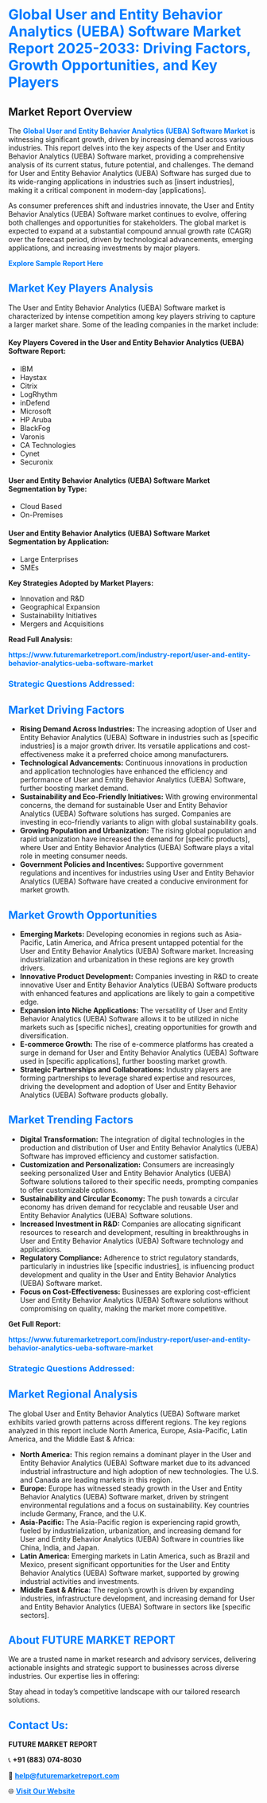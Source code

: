 <h1 style="color: #007BFF;">Global User and Entity Behavior Analytics (UEBA) Software Market Report 2025-2033: Driving Factors, Growth Opportunities, and Key Players</h1>

<section id="overview">
<h2>Market Report Overview</h2>
<p>The <a href="https://www.futuremarketreport.com/industry-report/user-and-entity-behavior-analytics-ueba-software-market" style="color: #007BFF; text-decoration: none;"><strong>Global User and Entity Behavior Analytics (UEBA) Software Market</strong></a> is witnessing significant growth, driven by increasing demand across various industries. This report delves into the key aspects of the User and Entity Behavior Analytics (UEBA) Software market, providing a comprehensive analysis of its current status, future potential, and challenges. The demand for User and Entity Behavior Analytics (UEBA) Software has surged due to its wide-ranging applications in industries such as [insert industries], making it a critical component in modern-day [applications].</p>
<p>As consumer preferences shift and industries innovate, the User and Entity Behavior Analytics (UEBA) Software market continues to evolve, offering both challenges and opportunities for stakeholders. The global market is expected to expand at a substantial compound annual growth rate (CAGR) over the forecast period, driven by technological advancements, emerging applications, and increasing investments by major players.</p>
</section>

<section id="overview">
<p><a href="https://www.futuremarketreport.com/request-sample/reportId=25920" style="color: #007BFF; text-decoration: none;"><strong>Explore Sample Report Here</strong></a></p>
</section>

<section id="key-players">
<h2 style="color: #007BFF;">Market Key Players Analysis</h2>
<p>The User and Entity Behavior Analytics (UEBA) Software market is characterized by intense competition among key players striving to capture a larger market share. Some of the leading companies in the market include:</p>
<h4>Key Players Covered in the User and Entity Behavior Analytics (UEBA) Software Report:</h4>
<ul><li>IBM</li><li>Haystax</li><li>Citrix</li><li>LogRhythm</li><li>inDefend</li><li>Microsoft</li><li>HP Aruba</li><li>BlackFog</li><li>Varonis</li><li>CA Technologies</li><li>Cynet</li><li>Securonix</li></ul>
<h4>User and Entity Behavior Analytics (UEBA) Software Market Segmentation by Type:</h4>
<ul><li>Cloud Based</li><li>On-Premises</li></ul>

<h4>User and Entity Behavior Analytics (UEBA) Software Market Segmentation by Application:</h4>
<ul><li>Large Enterprises</li><li>SMEs</li></ul>
<p><strong>Key Strategies Adopted by Market Players:</strong></p>
<ul>
<li>Innovation and R&D</li>
<li>Geographical Expansion</li>
<li>Sustainability Initiatives</li>
<li>Mergers and Acquisitions</li>
</ul>
</section>

<section>
<p><strong>Read Full Analysis: </strong></p><a href="https://www.futuremarketreport.com/industry-report/user-and-entity-behavior-analytics-ueba-software-market" style="color: #007BFF; text-decoration: none;"><strong>https://www.futuremarketreport.com/industry-report/user-and-entity-behavior-analytics-ueba-software-market</strong></a>
<h3 style="color: #007BFF;">Strategic Questions Addressed:</h3>
</section>

<section id="driving-factors">
<h2 style="color: #007BFF;">Market Driving Factors</h2>
<ul>
<li><strong>Rising Demand Across Industries:</strong> The increasing adoption of User and Entity Behavior Analytics (UEBA) Software in industries such as [specific industries] is a major growth driver. Its versatile applications and cost-effectiveness make it a preferred choice among manufacturers.</li>
<li><strong>Technological Advancements:</strong> Continuous innovations in production and application technologies have enhanced the efficiency and performance of User and Entity Behavior Analytics (UEBA) Software, further boosting market demand.</li>
<li><strong>Sustainability and Eco-Friendly Initiatives:</strong> With growing environmental concerns, the demand for sustainable User and Entity Behavior Analytics (UEBA) Software solutions has surged. Companies are investing in eco-friendly variants to align with global sustainability goals.</li>
<li><strong>Growing Population and Urbanization:</strong> The rising global population and rapid urbanization have increased the demand for [specific products], where User and Entity Behavior Analytics (UEBA) Software plays a vital role in meeting consumer needs.</li>
<li><strong>Government Policies and Incentives:</strong> Supportive government regulations and incentives for industries using User and Entity Behavior Analytics (UEBA) Software have created a conducive environment for market growth.</li>
</ul>
</section>

<section id="growth-opportunities">
<h2 style="color: #007BFF;">Market Growth Opportunities</h2>
<ul>
<li><strong>Emerging Markets:</strong> Developing economies in regions such as Asia-Pacific, Latin America, and Africa present untapped potential for the User and Entity Behavior Analytics (UEBA) Software market. Increasing industrialization and urbanization in these regions are key growth drivers.</li>
<li><strong>Innovative Product Development:</strong> Companies investing in R&D to create innovative User and Entity Behavior Analytics (UEBA) Software products with enhanced features and applications are likely to gain a competitive edge.</li>
<li><strong>Expansion into Niche Applications:</strong> The versatility of User and Entity Behavior Analytics (UEBA) Software allows it to be utilized in niche markets such as [specific niches], creating opportunities for growth and diversification.</li>
<li><strong>E-commerce Growth:</strong> The rise of e-commerce platforms has created a surge in demand for User and Entity Behavior Analytics (UEBA) Software used in [specific applications], further boosting market growth.</li>
<li><strong>Strategic Partnerships and Collaborations:</strong> Industry players are forming partnerships to leverage shared expertise and resources, driving the development and adoption of User and Entity Behavior Analytics (UEBA) Software products globally.</li>
</ul>
</section>

<section id="trending-factors">
<h2 style="color: #007BFF;">Market Trending Factors</h2>
<ul>
<li><strong>Digital Transformation:</strong> The integration of digital technologies in the production and distribution of User and Entity Behavior Analytics (UEBA) Software has improved efficiency and customer satisfaction.</li>
<li><strong>Customization and Personalization:</strong> Consumers are increasingly seeking personalized User and Entity Behavior Analytics (UEBA) Software solutions tailored to their specific needs, prompting companies to offer customizable options.</li>
<li><strong>Sustainability and Circular Economy:</strong> The push towards a circular economy has driven demand for recyclable and reusable User and Entity Behavior Analytics (UEBA) Software solutions.</li>
<li><strong>Increased Investment in R&D:</strong> Companies are allocating significant resources to research and development, resulting in breakthroughs in User and Entity Behavior Analytics (UEBA) Software technology and applications.</li>
<li><strong>Regulatory Compliance:</strong> Adherence to strict regulatory standards, particularly in industries like [specific industries], is influencing product development and quality in the User and Entity Behavior Analytics (UEBA) Software market.</li>
<li><strong>Focus on Cost-Effectiveness:</strong> Businesses are exploring cost-efficient User and Entity Behavior Analytics (UEBA) Software solutions without compromising on quality, making the market more competitive.</li>
</ul>
</section>

<section>
<p><strong>Get Full Report: </strong></p><a href="https://www.futuremarketreport.com/industry-report/user-and-entity-behavior-analytics-ueba-software-market" style="color: #007BFF; text-decoration: none;"><strong>https://www.futuremarketreport.com/industry-report/user-and-entity-behavior-analytics-ueba-software-market</strong></a>
<h3 style="color: #007BFF;">Strategic Questions Addressed:</h3>
</section>


<section id="regional-analysis">
<h2 style="color: #007BFF;">Market Regional Analysis</h2>
<p>The global User and Entity Behavior Analytics (UEBA) Software market exhibits varied growth patterns across different regions. The key regions analyzed in this report include North America, Europe, Asia-Pacific, Latin America, and the Middle East & Africa:</p>
<ul>
<li><strong>North America:</strong> This region remains a dominant player in the User and Entity Behavior Analytics (UEBA) Software market due to its advanced industrial infrastructure and high adoption of new technologies. The U.S. and Canada are leading markets in this region.</li>
<li><strong>Europe:</strong> Europe has witnessed steady growth in the User and Entity Behavior Analytics (UEBA) Software market, driven by stringent environmental regulations and a focus on sustainability. Key countries include Germany, France, and the U.K.</li>
<li><strong>Asia-Pacific:</strong> The Asia-Pacific region is experiencing rapid growth, fueled by industrialization, urbanization, and increasing demand for User and Entity Behavior Analytics (UEBA) Software in countries like China, India, and Japan.</li>
<li><strong>Latin America:</strong> Emerging markets in Latin America, such as Brazil and Mexico, present significant opportunities for the User and Entity Behavior Analytics (UEBA) Software market, supported by growing industrial activities and investments.</li>
<li><strong>Middle East & Africa:</strong> The region’s growth is driven by expanding industries, infrastructure development, and increasing demand for User and Entity Behavior Analytics (UEBA) Software in sectors like [specific sectors].</li>
</ul>
</section>

<footer>
<h2 style="color: #007BFF;">About FUTURE MARKET REPORT</h2>
<p>We are a trusted name in market research and advisory services, delivering actionable insights and strategic support to businesses across diverse industries. Our expertise lies in offering:</p>

<p>Stay ahead in today’s competitive landscape with our tailored research solutions.</p>

<h2 style="color: #007BFF;">Contact Us:</h2>
<p><strong>FUTURE MARKET REPORT</strong></p>
<p>📞 <strong>+91 (883) 074-8030</strong></p>
<p>📧 <strong><a href="mailto:help@futuremarketreport.com" style="color: #007BFF;">help@futuremarketreport.com</a></strong></p>
<p>🌐 <strong><a href="https://www.futuremarketreport.com/" style="color: #007BFF;">Visit Our Website</a></strong></p>
</footer>